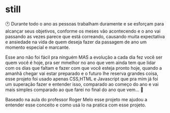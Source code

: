 # still

🕐 Durante todo o ano as pessoas trabalham duramente e se esforçam para alcançar seus objetivos, conforme os meses vão acontecendo e o ano vai passando as vezes parece que está correando, causando muita expectativa e ansiedade na vida de quem deseja fazer da passagem de ano um momento especial e marcante.

Esse ano não foi fácil pra ninguém MAS a evolução a cada dia fez você ser quem você é hoje, pra ser mmelhor no ano que vem ainda tem que lidar com os dias que faltam e fazer com que você esteja pronto hoje, quando a amanhã chegar vai estar preparado e o futuro lhe reserva grandes coisa, esse projeto foi usado apenas CSS,HTML e Javascript que pra mim já foi um superação fazer e entender isso, comparado ao começo do ano e vai mais simples comparado ao que farei no final do ano que vem... 
🎉

Baseado na aula do professor Roger Melo esse projeto me ajudou a entender esse conceito e como usá lo na pratica com esse projeto.
